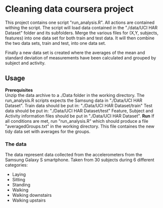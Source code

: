 # Cleaning data coursera project
This project contains one script "run_analysis.R". All actions are contained withing the script. 
The script will load data contained in the "./data/UCI HAR Dataset" folder and its subfolders.
Merge the various files for (X,Y, subjects, features) into one data set for both train and test data. It will then combine the two data sets, train and test, into one data set.

Finally a new data set is created where the averages of the mean and standard deviation of measurements have been calculated and grouped by subject and activity.

## Usage
__Prerequisites__  
Unzip the data archive to a ./Data folder in the working directory.
The run_analysis.R scripts expects the Samsung data in "./Data/UCI HAR Dataset". 
Train data should be put in: "./Data/UCI HAR Dataset/train"
Test data should be put in: "./Data/UCI HAR Dataset/test"
Feature, Subject and Activity information files should be put in "./Data/UCI HAR Dataset".
__Run__
If all conditions are met, run "run_analysis.R" which should produce a file "averagedGroups.txt" in the working directory.
This file containes the new tidy data set with averages for the groups.


### The data
The data represent data collected from the accelerometers from the Samsung Galaxy S smartphone. 
Taken from 30 subjects during 6 different categories: 
* Laying
* Sitting
* Standing
* Walking
* Walking downstairs
* Walking upstairs

 
